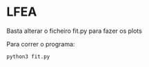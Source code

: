 # LFEA

Basta alterar o ficheiro fit.py para fazer os plots

Para correr o programa:

```
python3 fit.py
```